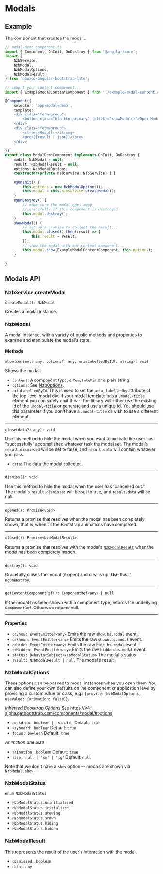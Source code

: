 # Modals

## Example

The component that creates the modal...

```ts
// modal-demo.component.ts
import { Component, OnInit, OnDestroy } from '@angular/core';
import {
	NzbService,
	NzbModal,
	NzbModalOptions,
	NzbModalResult
} from 'nowzoo-angular-bootstrap-lite';

// import your content component...
import { ExampleModalContentComponent } from './example-modal-content.component';

@Component({
	selector: 'app-modal-demo',
	template: `
	<div class="form-group">
		<button class="btn btn-primary" (click)="showModal()">Open Modal</button>
	</div>
	<div class="form-group">
		<strong>Result:</strong>
		<pre>{{result | json}}</pre>
	</div>
	`
})
export class ModalDemoComponent implements OnInit, OnDestroy {
	modal: NzbModal = null;
	result: NzbModalResult = null;
	options: NzbModalOptions;
	constructor(private nzbService: NzbService) { }

	ngOnInit() {
		this.options = new NzbModalOptions();
		this.modal = this.nzbService.createModal();
	}
	ngOnDestroy() {
		// make sure the modal goes away
		// gracefully if this component is destroyed
		this.modal.destroy();
	}
	showModal() {
		// set up a promise to collect the result...
		this.modal.closed().then(result => {
			this.result = result;
		});
		// show the modal with our content component...
		this.modal.show(ExampleModalContentComponent, this.options);
	}

}

```

## Modals API

### NzbService.createModal

`createModal(): NzbModal`

Creates a modal instance.


### NzbModal
A modal instance, with a variety of public methods and properties to examine and manipulate the modal's state.

#### Methods

`show(content: any, options?: any, ariaLabelledById?: string): void`

Shows the modal.

- `content`: A component type, a `TemplateRef` or a plain string.
- `options`: See [NzbOptions](#nzbmodaloprions).
- `ariaLabelledById`: This is used to set the `aria-labelledby` attribute of the top-level modal div. If your modal template has a `.modal-title` element you can safely omit this -- the library will either use the existing id of the `.modal-title` or generate and use a unique id. You should use this parameter if you don't have a `.modal-title` or wish to use a different element.

---

`close(data?: any): void`

Use this method to hide the modal when you want to indicate
the user has "successfully" accomplished whatever task the modal set.
The modal's `result.dismissed` will be set to false, and `result.data` will contain
whatever you pass.

- `data`: The data the modal collected.

---

`dismiss(): void`

Use this method to hide the modal when the user has "cancelled out."  
The modal's `result.dismissed` will be set to true, and `result.data` will be null.

---

`opened(): Promise<void>`

Returns a promise that resolves when the modal has been completely shown,
that is, when all the Bootstrap animations have completed.

---


`closed(): Promise<NzbModalResult>`

Returns a promise that resolves with the modal's
[`NzbModalResult`](#nzbmodalresult)
when the modal has been completely hidden.

---

`destroy(): void`

Gracefully closes the modal (if open) and cleans up. Use this in `ngOnDestroy`.

---

`getContentComponentRef(): ComponentRef<any> | null`

If the modal has been shown with a component type, returns the underlying
`ComponentRef`. Otherwise returns null.

---

#### Properties

- `onShow: EventEmitter<any>` Emits the raw `show.bs.modal` event.
- `onShown: EventEmitter<any>` Emits the raw `shown.bs.modal` event.
- `onHide: EventEmitter<any>`  Emits the raw `hide.bs.modal` event.
- `onHidden: EventEmitter<any>` Emits the raw `hidden.bs.modal` event.
- `status: BehaviorSubject<NzbModalStatus>` The modal's status
- `result: NzbModalResult | null` The modal's result.



### NzbModalOptions

These options can be passed to modal instances when you open them. You can also define your own defaults on the component or application level by providing a custom value or class, e.g.: `{provide: NzbModalOptions, useValue: {animation: false}}`.

*Inherited Bootstrap Options* See https://v4-alpha.getbootstrap.com/components/modal/#options

- `backdrop: boolean | 'static'`  Default: `true`
- `keyboard: boolean`  Default: `true`
- `focus: boolean`  Default: `true`

*Animation and Size*

- `animation: boolean`  Default: `true`
- `size: null | 'sm' | 'lg'`  Default: `null`

Note that we don't have a `show` option -- modals are shown via `NzbModal.show`



### NzbModalStatus

`enum NzbModalStatus`


- `NzbModalStatus.uninitialized`
- `NzbModalStatus.initialized`
- `NzbModalStatus.showing`
- `NzbModalStatus.shown`
- `NzbModalStatus.hiding`
- `NzbModalStatus.hidden`



### NzbModalResult

This represents the result of the user's interaction with the modal.

- `dismissed: boolean`
- `data: any`
